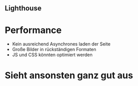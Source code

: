## Lighthouse
# Performance
- Kein ausreichend Asynchrones laden der Seite
- Große Bilder in rückständigen Formaten
- JS und CSS könnten optimiert werden
# Sieht ansonsten ganz gut aus
